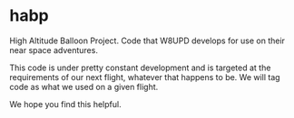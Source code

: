 # habp

High Altitude Balloon Project. Code that W8UPD develops for use on their near
space adventures.

This code is under pretty constant development and is targeted at the
requirements of our next flight, whatever that happens to be. We will tag code
as what we used on a given flight.

We hope you find this helpful.
